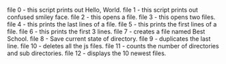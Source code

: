 file 0 - this script prints out Hello, World. file 1 - this script prints out confused smiley face. file 2 - this opens a file. file 3 - this opens two files. file 4 - this prints the last lines of a file. file 5 -  this prints the first lines of a file. file 6 - this prints the first 3 lines. file 7 - creates a file named Best School. file 8 - Save current state of directory. file 9 - duplicates the last line. file 10 - deletes all the js files. file 11 - counts the number of directories and sub directories. file 12 - displays the 10 newest files.